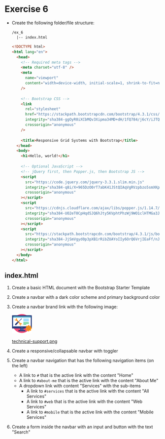# Exercise 6

- Create the following folder/file structure:

  ```
  /ex_6
    |-- index.html
  ```

  ```html
  <!DOCTYPE html>
  <html lang="en">
    <head>
      <!-- Required meta tags -->
      <meta charset="utf-8" />
      <meta
        name="viewport"
        content="width=device-width, initial-scale=1, shrink-to-fit=no"
      />

      <!-- Bootstrap CSS -->
      <link
        rel="stylesheet"
        href="https://stackpath.bootstrapcdn.com/bootstrap/4.3.1/css/bootstrap.min.css"
        integrity="sha384-ggOyR0iXCbMQv3Xipma34MD+dH/1fQ784/j6cY/iJTQUOhcWr7x9JvoRxT2MZw1T"
        crossorigin="anonymous"
      />

      <title>Responsive Grid Systems with Bootstrap</title>
    </head>
    <body>
      <h1>Hello, world!</h1>

      <!-- Optional JavaScript -->
      <!-- jQuery first, then Popper.js, then Bootstrap JS -->
      <script
        src="https://code.jquery.com/jquery-3.3.1.slim.min.js"
        integrity="sha384-q8i/X+965DzO0rT7abK41JStQIAqVgRVzpbzo5smXKp4YfRvH+8abtTE1Pi6jizo"
        crossorigin="anonymous"
      ></script>
      <script
        src="https://cdnjs.cloudflare.com/ajax/libs/popper.js/1.14.7/umd/popper.min.js"
        integrity="sha384-UO2eT0CpHqdSJQ6hJty5KVphtPhzWj9WO1clHTMGa3JDZwrnQq4sF86dIHNDz0W1"
        crossorigin="anonymous"
      ></script>
      <script
        src="https://stackpath.bootstrapcdn.com/bootstrap/4.3.1/js/bootstrap.min.js"
        integrity="sha384-JjSmVgyd0p3pXB1rRibZUAYoIIy6OrQ6VrjIEaFf/nJGzIxFDsf4x0xIM+B07jRM"
        crossorigin="anonymous"
      ></script>
    </body>
  </html>
  ```

## index.html

1. Create a basic HTML document with the Bootstrap Starter Template
1. Create a navbar with a dark color scheme and primary background color
1. Create a navbar brand link with the following image:

   ![Computer](https://github.com/prma85/node_comit/blob/master/docs/exercises/bootstrap/images/technical-support.png?raw=true)

   [technical-support.png](https://github.com/prma85/node_comit/blob/master/docs/exercises/bootstrap/images/technical-support.png?raw=true)

1. Create a responsive/collapsable navbar with toggler
1. Create a navbar navigation that has the following navigation items (on the left)
   - A link to `#` that is the active link with the content "Home"
   - A link to `#about-me` that is the active link with the content "About Me"
   - A dropdown link with content "Services" with the sub-items
     - A link to `#services` that is the active link with the content "All Services"
     - A link to `#web` that is the active link with the content "Web Services"
     - A link to `#mobile` that is the active link with the content "Mobile Services"
1. Create a form inside the navbar with an input and button with the text "Search"
